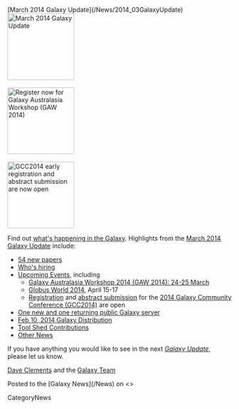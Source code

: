 <div class='newsItemHeader'>[March 2014 Galaxy Update](/News/2014_03GalaxyUpdate)</div>

<div class='right'>
<a href='/GalaxyUpdates/2014_03.md'><img src='/Images/Logos/GalaxyUpdate200.png' alt='March 2014 Galaxy Update' width=150 /></a>
<br /><br />
<a href='/GalaxyUpdates/2014_03.md#galaxy-australasia-workshop-2014-24-25-march'><img src='/Images/Logos/GAW2014-200.png' alt='Register now for Galaxy Australasia Workshop (GAW 2014)' width="150" /></a><br /><br />
<a href='/GalaxyUpdates/2014_03.md#gcc2014-june-30---july-2-baltimore'><img src='/Images/Logos/GCC2014LogoWide200.png' alt='GCC2014 early registration and abstract submission are now open' width="150" /></a>
</div>

Find out [what's happening in the Galaxy](/GalaxyUpdates/2014_03).  Highlights from the [March 2014 Galaxy Update](/GalaxyUpdates/2014_03) include: 

* [54 new papers](/GalaxyUpdates/2014_03.md#new-papers)
* [Who's hiring](/GalaxyUpdates/2014_03.md#whos-hiring)
* [Upcoming Events](/GalaxyUpdates/2014_03.md#events), including
  * [Galaxy Australasia Workshop 2014 (GAW 2014): 24-25 March](/GalaxyUpdates/2014_03.md#galaxy-australasia-workshop-2014-24-25-march)
  * [Globus World 2014](/GalaxyUpdates/2014_03.md#globus-world-2014), April 15-17
  * [Registration](/GalaxyUpdates/2014_03.md#registration-is-open) and [abstract submission](/GalaxyUpdates/2014_03.md#abstract-submission-is-open) for the [2014 Galaxy Community Conference (GCC2014)](/GalaxyUpdates/2014_03.md#gcc2014-june-30---july-2-baltimore) are open
* [One new and one returning public Galaxy server](/GalaxyUpdates/2014_03.md#new-public-servers)
* [Feb 10, 2014 Galaxy Distribution](/GalaxyUpdates/2014_03.md#galaxy-distributions)
* [Tool Shed Contributions](/GalaxyUpdates/2014_03.md#toolshed-contributions) 
* [Other News](/GalaxyUpdates/2014_03.md#other-news)

If you have anything you would like to see in the next *[Galaxy Update](/GalaxyUpdates)*, please let us know.

[Dave Clements](/DaveClements) and the [Galaxy Team](/GalaxyTeam)

<div class='newsItemFooter'>Posted to the [Galaxy News](/News) on <<Date(2014-02-28T20:38:22Z)>> </div>

CategoryNews

